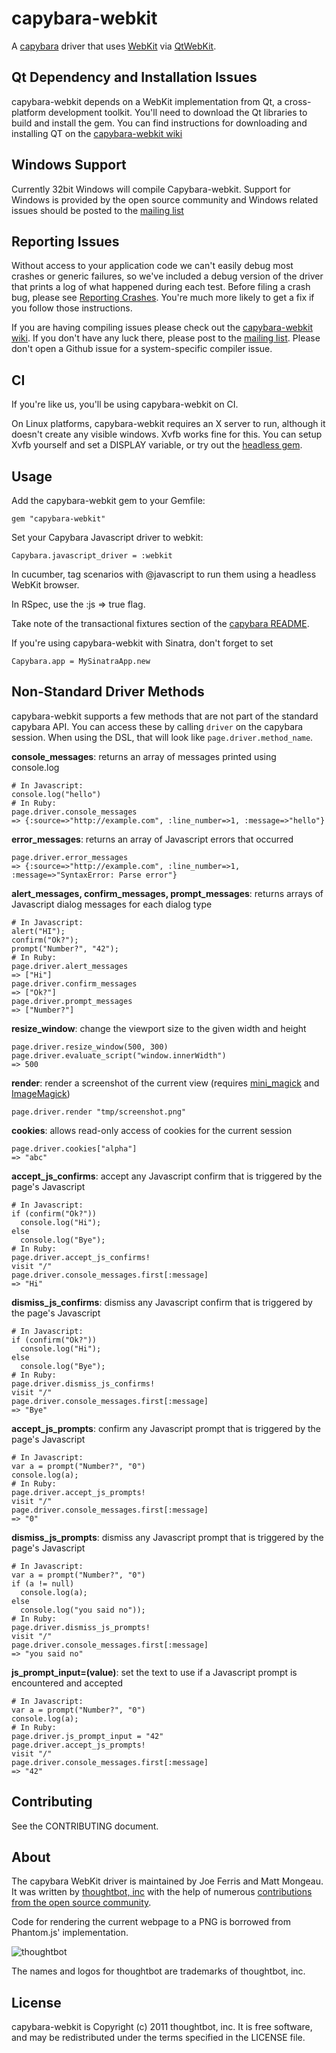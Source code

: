 capybara-webkit
===============

A [capybara](https://github.com/jnicklas/capybara) driver that uses [WebKit](http://webkit.org) via [QtWebKit](http://doc.qt.nokia.com/4.7/qtwebkit.html).

Qt Dependency and Installation Issues
-------------

capybara-webkit depends on a WebKit implementation from Qt, a cross-platform
development toolkit. You'll need to download the Qt libraries to build and
install the gem. You can find instructions for downloading and installing QT on
the [capybara-webkit wiki](https://github.com/thoughtbot/capybara-webkit/wiki/Installing-Qt-and-compiling-capybara-webkit)

Windows Support
---------------

Currently 32bit Windows will compile Capybara-webkit. Support for Windows is provided by the open source community and Windows related issues should be posted to the [mailing list](http://groups.google.com/group/capybara-webkit)

Reporting Issues
----------------

Without access to your application code we can't easily debug most crashes or
generic failures, so we've included a debug version of the driver that prints a
log of what happened during each test. Before filing a crash bug, please see
[Reporting Crashes](https://github.com/thoughtbot/capybara-webkit/wiki/Reporting-Crashes).
You're much more likely to get a fix if you follow those instructions.

If you are having compiling issues please check out the
[capybara-webkit wiki](https://github.com/thoughtbot/capybara-webkit/wiki/Installing-Qt-and-compiling-capybara-webkit).
If you don't have any luck there, please post to the
[mailing list](http://groups.google.com/group/capybara-webkit). Please don't
open a Github issue for a system-specific compiler issue.

CI
--

If you're like us, you'll be using capybara-webkit on CI.

On Linux platforms, capybara-webkit requires an X server to run, although it doesn't create any visible windows. Xvfb works fine for this. You can setup Xvfb yourself and set a DISPLAY variable, or try out the [headless gem](https://github.com/leonid-shevtsov/headless).

Usage
-----

Add the capybara-webkit gem to your Gemfile:

    gem "capybara-webkit"

Set your Capybara Javascript driver to webkit:

    Capybara.javascript_driver = :webkit

In cucumber, tag scenarios with @javascript to run them using a headless WebKit browser.

In RSpec, use the :js => true flag.

Take note of the transactional fixtures section of the [capybara README](https://github.com/jnicklas/capybara/blob/master/README.md).

If you're using capybara-webkit with Sinatra, don't forget to set

    Capybara.app = MySinatraApp.new

Non-Standard Driver Methods
---------------------------

capybara-webkit supports a few methods that are not part of the standard capybara API. You can access these by calling `driver` on the capybara session. When using the DSL, that will look like `page.driver.method_name`.

**console_messages**: returns an array of messages printed using console.log

    # In Javascript:
    console.log("hello")
    # In Ruby:
    page.driver.console_messages
    => {:source=>"http://example.com", :line_number=>1, :message=>"hello"}

**error_messages**: returns an array of Javascript errors that occurred

    page.driver.error_messages
    => {:source=>"http://example.com", :line_number=>1, :message=>"SyntaxError: Parse error"}

**alert_messages, confirm_messages, prompt_messages**: returns arrays of Javascript dialog messages for each dialog type

    # In Javascript:
    alert("HI");
    confirm("Ok?");
    prompt("Number?", "42");
    # In Ruby:
    page.driver.alert_messages
    => ["Hi"]
    page.driver.confirm_messages
    => ["Ok?"]
    page.driver.prompt_messages
    => ["Number?"]

**resize_window**: change the viewport size to the given width and height

    page.driver.resize_window(500, 300)
    page.driver.evaluate_script("window.innerWidth")
    => 500

**render**: render a screenshot of the current view (requires [mini_magick](https://github.com/probablycorey/mini_magick) and [ImageMagick](http://www.imagemagick.org))

    page.driver.render "tmp/screenshot.png"

**cookies**: allows read-only access of cookies for the current session

    page.driver.cookies["alpha"]
    => "abc"

**accept_js_confirms**: accept any Javascript confirm that is triggered by the page's Javascript

    # In Javascript:
    if (confirm("Ok?"))
      console.log("Hi");
    else
      console.log("Bye");
    # In Ruby:
    page.driver.accept_js_confirms!
    visit "/"
    page.driver.console_messages.first[:message]
    => "Hi"

**dismiss_js_confirms**: dismiss any Javascript confirm that is triggered by the page's Javascript

    # In Javascript:
    if (confirm("Ok?"))
      console.log("Hi");
    else
      console.log("Bye");
    # In Ruby:
    page.driver.dismiss_js_confirms!
    visit "/"
    page.driver.console_messages.first[:message]
    => "Bye"

**accept_js_prompts**: confirm any Javascript prompt that is triggered by the page's Javascript

    # In Javascript:
    var a = prompt("Number?", "0")
    console.log(a);
    # In Ruby:
    page.driver.accept_js_prompts!
    visit "/"
    page.driver.console_messages.first[:message]
    => "0"

**dismiss_js_prompts**: dismiss any Javascript prompt that is triggered by the page's Javascript

    # In Javascript:
    var a = prompt("Number?", "0")
    if (a != null)
      console.log(a);
    else
      console.log("you said no"));
    # In Ruby:
    page.driver.dismiss_js_prompts!
    visit "/"
    page.driver.console_messages.first[:message]
    => "you said no"

**js_prompt_input=(value)**: set the text to use if a Javascript prompt is encountered and accepted

    # In Javascript:
    var a = prompt("Number?", "0")
    console.log(a);
    # In Ruby:
    page.driver.js_prompt_input = "42"
    page.driver.accept_js_prompts!
    visit "/"
    page.driver.console_messages.first[:message]
    => "42"

Contributing
------------

See the CONTRIBUTING document.

About
-----

The capybara WebKit driver is maintained by Joe Ferris and Matt Mongeau. It was written by [thoughtbot, inc](http://thoughtbot.com/community) with the help of numerous [contributions from the open source community](https://github.com/thoughtbot/capybara-webkit/contributors).

Code for rendering the current webpage to a PNG is borrowed from Phantom.js' implementation.

![thoughtbot](http://thoughtbot.com/images/tm/logo.png)

The names and logos for thoughtbot are trademarks of thoughtbot, inc.

License
-------

capybara-webkit is Copyright (c) 2011 thoughtbot, inc. It is free software, and may be redistributed under the terms specified in the LICENSE file.
